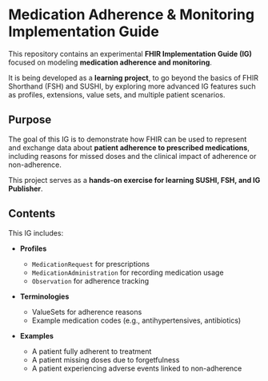 # Medication Adherence & Monitoring Implementation Guide

This repository contains an experimental **FHIR Implementation Guide (IG)** focused on modeling **medication adherence and monitoring**.  

It is being developed as a **learning project**, to go beyond the basics of FHIR Shorthand (FSH) and SUSHI, by exploring more advanced IG features such as profiles, extensions, value sets, and multiple patient scenarios.

## Purpose

The goal of this IG is to demonstrate how FHIR can be used to represent and exchange data about **patient adherence to prescribed medications**, including reasons for missed doses and the clinical impact of adherence or non-adherence.

This project serves as a **hands-on exercise for learning SUSHI, FSH, and IG Publisher**.

## Contents

This IG includes:

- **Profiles**
  - `MedicationRequest` for prescriptions  
  - `MedicationAdministration` for recording medication usage  
  - `Observation` for adherence tracking   

- **Terminologies**
  - ValueSets for adherence reasons  
  - Example medication codes (e.g., antihypertensives, antibiotics)  

- **Examples**
  - A patient fully adherent to treatment  
  - A patient missing doses due to forgetfulness  
  - A patient experiencing adverse events linked to non-adherence  


